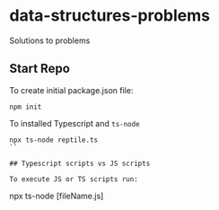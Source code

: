 # data-structures-problems

Solutions to problems

## Start Repo

To create initial package.json file:

```
npm init
```

To installed Typescript and `ts-node`

```
npx ts-node reptile.ts
``

## Typescript scripts vs JS scripts

To execute JS or TS scripts run:

```

npx ts-node [fileName.js]

```

```
